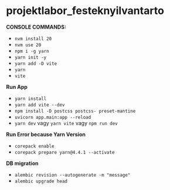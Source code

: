 # projektlabor_festeknyilvantarto

**CONSOLE COMMANDS:**
 - `nvm install 20`
 - `nvm use 20`
 - `npm i -g yarn`
 - `yarn init -y`
 - `yarn add -D vite`
 - `yarn`
 - `vite`


**Run App**
- `yarn install`
- `yarn add vite --dev`
- `npm install -D postcss postcss- preset-mantine`
- `uvicorn app.main:app --reload`
- `yarn dev` vagy `yarn vite` vagy `npm run dev`

**Run Error because Yarn Version**
- `corepack enable`
- `corepack prepare yarn@4.4.1 --activate`

**DB migration**
- `alembic revision --autogenerate -m "message"`
- `alembic upgrade head` 